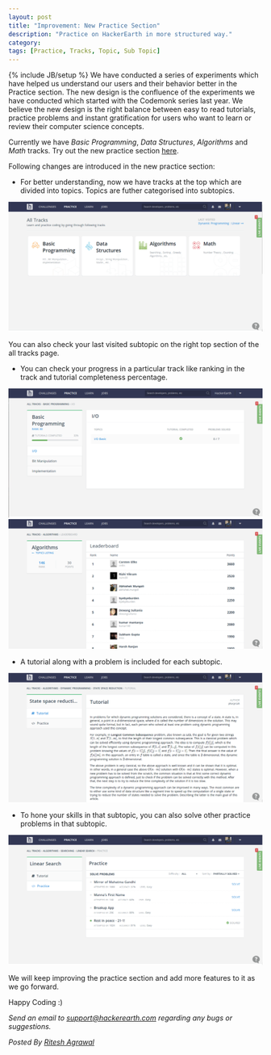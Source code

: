```yaml
--- 
layout: post
title: "Improvement: New Practice Section"
description: "Practice on HackerEarth in more structured way."
category:
tags: [Practice, Tracks, Topic, Sub Topic]
---
```

{% include JB/setup %}
We have conducted a series of experiments which have helped us understand our
users and their behavior better in the Practice section. The new design is the
confluence of the experiments we have conducted which started with the Codemonk
series last year. We believe the new design is the right balance
between easy to read tutorials, practice problems and instant gratification for
users who want to learn or review their computer science concepts. 

Currently we have *Basic Programming*, *Data Structures*, *Algorithms* and *Math* tracks. 
Try out the new practice section [here](https://www.hackerearth.com/practice/).

Following changes are introduced in the new practice section:

* For better understanding, now we have tracks at the top which are divided
into topics. Topics are futher categorised into subtopics.

<img src="/images/tracks_page.png" />

You can also check your last visited subtopic on the right top section of the all
tracks page.

* You can check your progress in a particular track like ranking in the
track and tutorial completeness percentage.

<img src="/images/track_topic_page.png">

<img src="/images/track_leaderboard_page.png">

* A tutorial along with a problem is included for each subtopic. 


<img src="/images/sub_topic_tutorial.png">


* To hone your skills in that subtopic, you can also solve other
practice problems in that subtopic.

<img src="/images/sub_topic_practice.png">

We will keep improving the practice section and add more features to it as we go forward.

Happy Coding :)

*Send an email to support@hackerearth.com regarding any bugs or suggestions.*

*Posted By [Ritesh Agrawal](https://www.hackerearth.com/@RiteshAgrawal)*

